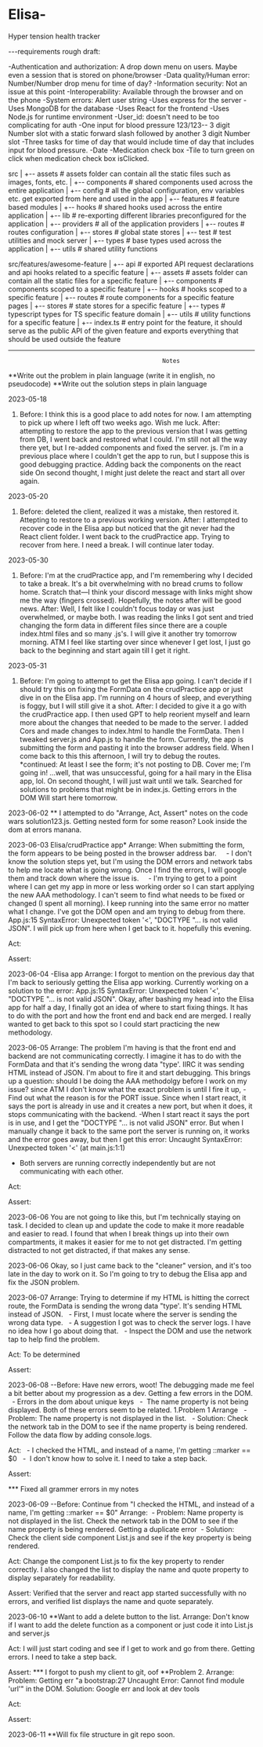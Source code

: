 # Elisa-
Hyper tension health tracker 

---requirements rough draft:

-Authentication and authorization:  A drop down menu on users. Maybe even a session that is stored on phone/browser
-Data quality/Human error: Number/Number drop menu for time of day?
-Information security: Not an issue at this point
-Interoperability: Available through the browser and on the phone
-System errors: Alert user string
-Uses express for the server
-Uses MongoDB for the database
-Uses React for the frontend
-Uses Node.js for runtime environment
-User_id: doesn't need to be too complicating for auth 
-One input for blood pressure 123/123-- 3 digit Number slot with a static forward slash followed by another 3 digit Number slot
-Three tasks for time of day that would include time of day that includes input for blood pressure.
-Date
-Medication check box
 -Tile to turn green on click when medication check box isClicked.

src
|
+-- assets            # assets folder can contain all the static files such as images, fonts, etc.
|
+-- components        # shared components used across the entire application
|
+-- config            # all the global configuration, env variables etc. get exported from here and used in the app
|
+-- features          # feature based modules
|
+-- hooks             # shared hooks used across the entire application
|
+-- lib               # re-exporting different libraries preconfigured for the application
|
+-- providers         # all of the application providers
|
+-- routes            # routes configuration
|
+-- stores            # global state stores
|
+-- test              # test utilities and mock server
|
+-- types             # base types used across the application
|
+-- utils             # shared utility functions

src/features/awesome-feature
|
+-- api         # exported API request declarations and api hooks related to a specific feature
|
+-- assets      # assets folder can contain all the static files for a specific feature
|
+-- components  # components scoped to a specific feature
|
+-- hooks       # hooks scoped to a specific feature
|
+-- routes      # route components for a specific feature pages
|
+-- stores      # state stores for a specific feature
|
+-- types       # typescript types for TS specific feature domain
|
+-- utils       # utility functions for a specific feature
|
+-- index.ts    # entry point for the feature, it should serve as the public API of the given feature and exports everything that should be used outside the feature


____________________________________________________________________________________________________________
                                                Notes

**Write out the problem in plain language (write it in english, no pseudocode)
**Write out the solution steps in plain language

2023-05-18
1. Before: I think this is a good place to add notes for now. I am attempting to pick up where I left off two weeks ago. Wish me luck.
After: attempting to restore the app to the previous version that I was getting from DB, I went back and restored what I could. I'm still not all the way there yet, but I re-added components and fixed the server. js. I'm in a previous place where I couldn't get the app to run, but I suppose this is good debugging practice. Adding back the components on the react side On second thought, I might just delete the react and start all over again.

2023-05-20
1. Before: deleted the client, realized it was a mistake, then restored it. Attepting to restore to a previous working version.
After: I attempted to recover code in the Elisa app but noticed that the git never had the React client folder. I went back to the crudPractice app. Trying to recover from here. I need a break. I will continue later today.

2023-05-30
1. Before: I'm at the crudPractice app, and I'm remembering why I decided to take a break. It's a bit overwhelming with no bread crums to follow home. Scratch that—I think your discord message with links might show me the way (fingers crossed). Hopefully, the notes after will be good news.
After: Well, I felt like I couldn't focus today or was just overwhelmed, or maybe both. I was reading the links I got sent and tried changing the form data in different files since there are a couple index.html files and so many .js's. I will give it another try tomorrow morning. ATM I feel like starting over since whenever I get lost, I just go back to the beginning and start again till I get it right.

2023-05-31
1. Before: I'm going to attempt to get the Elisa app going. I can't decide if I should try this on fixing the FormData on the crudPractice app or just dive in on the Elisa app. I'm running on 4 hours of sleep, and everything is foggy, but I will still give it a shot.
After: I decided to give it a go with the crudPractice app. I then used GPT to help reorient myself and learn more about the changes that needed to be made to the server. I added Cors and made changes to index.html to handle the FormData. Then I tweaked server.js and App.js to handle the form. Currently, the app is submitting the form and pasting it into the browser address field. When I come back to this this afternoon, I will try to debug the routes.
*continued: At least I see the form; it's not posting to DB. Cover me; I'm going in! ...well, that was unsuccessful, going for a hail mary in the Elisa app, lol. On second thought, I will just wait until we talk.
Searched for solutions to problems that might be in index.js. Getting errors in the DOM Will start here tomorrow.

2023-06-02
** I attempted to do "Arrange, Act, Assert" notes on the code wars solution123.js.
Getting nested form for some reason? Look inside the dom at errors manana.

2023-06-03
Elisa/crudPractice app*
Arrange: When submitting the form, the form appears to be being posted in the browser address bar.
    - I don't know the solution steps yet, but I'm using the DOM errors and network tabs to help me locate what is going wrong. Once I find the errors, I will google them and track down where the issue is.
    - I'm trying to get to a point where I can get my app in more or less working order so I can start applying the new AAA methodology. I can't seem to find what needs to be fixed or changed (I spent all morning). I keep running into the same error no matter what I change. I've got the DOM open and am trying to debug from there.
    App.js:15 SyntaxError: Unexpected token '<', "DOCTYPE "... is not valid JSON".
I will pick up from here when I get back to it. hopefully this evening.

Act:

Assert:

2023-06-04
-Elisa app
Arrange: I forgot to mention on the previous day that I'm back to seriously getting the Elisa app working. Currently working on a solution to the error: App.js:15 SyntaxError: Unexpected token '<', "DOCTYPE "... is not valid JSON".
Okay, after bashing my head into the Elisa app for half a day, I finally got an idea of where to start fixing things. It has to do with the port and how the front end and back end are merged. I really wanted to get back to this spot so I could start practicing the new methodology.

2023-06-05
Arrange: The problem I'm having is that the front end and backend are not communicating correctly. I imagine it has to do with the FormData and that it's sending the wrong data "type'. IIRC it was sending HTML instead of JSON. I'm about to fire it and start debugging. This brings up a question: should I be doing the AAA methodolgy before I work on my issue? since ATM I don't know what the exact problem is until I fire it up,
-Find out what the reason is for the PORT issue. Since when I start react, it says the port is already in use and it creates a new port, but when it does, it stops communicating with the backend.
-When I start react it says the port is in use, and I get the "DOCTYPE "... is not valid JSON" error. But when I manually change it back to the same port the server is running on, it works and the error goes away, but then I get this error: Uncaught SyntaxError: Unexpected token '<' (at main.js:1:1)
- Both servers are running correctly independently but are not communicating with each other.


Act:


Assert:

2023-06-06
You are not going to like this, but I'm technically staying on task. I decided to clean up and update the code to make it more readable and easier to read. I found that when I break things up into their own compartments, it makes it easier for me to not get distracted. I'm getting distracted to not get distracted, if that makes any sense.


2023-06-06
Okay, so I just came back to the "cleaner" version, and it's too late in the day to work on it. So I'm going to try to debug the Elisa app and fix the JSON problem.


2023-06-07
Arrange: Trying to determine if my HTML is hitting the correct route, the FormData is sending the wrong data "type'. It's sending HTML instead of JSON.
  - First, I must locate where the server is sending the wrong data type.
  - A suggestion I got was to check the server logs. I have no idea how I go about doing that.
  - Inspect the DOM and use the network tap to help find the problem.


Act: To be determined

Assert:

2023-06-08
--Before: Have new errors, woot! The debugging made me feel a bit better about my progression as a dev. Getting a few errors in the DOM.
  - Errors in the dom about unique keys
  -  The name property is not being displayed. Both of these errors seem to be related.
1.Problem 1
Arrange
  - Problem: The name property is not displayed in the list.
  - Solution: Check the network tab in the DOM to see if the name property is being rendered. Follow the data flow by adding console.logs.


Act:
  - I checked the HTML, and instead of a name, I'm getting ::marker == $0
  -  I don't know how to solve it. I need to take a step back.


Assert:

*** Fixed all grammer errors in my notes

2023-06-09
--Before: Continue from "I checked the HTML, and instead of a name, I'm getting ::marker == $0"
Arrange:
 - Problem: Name property is not displayed in the list. Check the network tab in the DOM to see if the name property is being rendered. Getting a duplicate error
 - Solution: Check the client side component List.js and see if the key property is being rendered.

Act: Change the component List.js to fix the key property to render correctly. I also changed the list to display the name and quote property to display separately for readability.

Assert: Verified that the server and react app started successfully with no errors, and verified list displays the name and quote separately.

2023-06-10
**Want to add a delete button to the list.
Arrange: Don't know if I want to add the delete function as a component or just code it into List.js and server.js

Act: I will just start coding and see if I get to work and go from there.
Getting errors. I need to take a step back.

Assert:
*** I forgot to push my client to git, oof
**Problem 2.
Arrange: Problem: Getting err "a bootstrap:27 Uncaught Error: Cannot find module 'url'" in the DOM.
         Solution: Google err and look at dev tools

Act:

Assert:

2023-06-11
**Will fix file structure in git repo soon.


